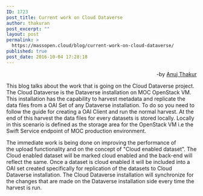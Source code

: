```yaml
---
ID: 1723
post_title: Current work on Cloud Dataverse
author: thakuran
post_excerpt: ""
layout: post
permalink: >
  https://massopen.cloud/blog/current-work-on-cloud-dataverse/
published: true
post_date: 2016-10-04 17:28:18
---
```

<p style="text-align: right">-by <a href="http://massopen.cloud/blog/anuj-thakur/">Anuj Thakur</a></p>
<p style="text-align: left">This blog talks about the work that is going on the Cloud Dataverse project. The Cloud Dataverse is the Dataverse installation on MOC OpenStack VM. This installation has the capability to harvest metadata and replicate the data files from a OAI Set of any Dataverse installation. To do so you need to follow the guide for creating a OAI Client and run the normal harvest. At the end of this harvest the data files for every datasets is stored locally. Locally in this scenario is defined as the storage area for the OpenStack VM i.e the Swift Service endpoint of MOC production environment.</p>
<p style="text-align: left">The immediate work is being done on improving the performance of the upload functionality and on the concept of "Cloud enabled dataset". The Cloud enabled dataset will be marked cloud enabled and the back-end will reflect the same. Once a dataset is cloud enabled it will be included into a OAI set created specifically for replication of the datasets to Cloud Dataverse installation. The Cloud Dataverse installation will synchronize for the changes that are made on the Dataverse installation side every time the harvest is run.</p>